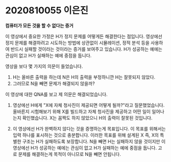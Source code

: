 # 2020810055 이은진

**컴퓨터가 모든 것을 할 수 없다는 증거**

이 영상에서 중요한 가정은 H가 정지 문제를 어떻게든 해결한다는 점입니다.
영상에선 정지 문제를 해결하려고 시도하는 방법에 상관없이 시뮬레이션, 정적 분석 등을 사용하여 반드시 실패할 것이라는 것이라는 증거를 보여주고 있습니다.
H가 성공하는 예에는 관심이 없고 H가 실패하는 예에 중점을 둡니다. 


영상을 보다 몇 가지의 의문이 들었습니다.
1. H는 올바른 출력을 하는데 N은 H의 출력을 부정하니깐 H는 잘못되지 않았다.
2. 그러므로 N을 빼면 문제가 해결되지 않을까?


이 영상에 대한 QNA를 보고 제 의문은 해결되었습니다.
1. 영상에선 H에게 "X에 자체 청사진이 제공되면 어떻게 될까?"라고 질문했었습니다. 올바른지 시험해보기 위해 X를 빌드하고 자체 청사진을 제공하고 어떤 일이 일어나는지 확인했습니다. X는 꼼짝도 하지 않았으니 H의 출력이 잘못된 것입니다.

2. 이 영상에선 H가 완벽하지 않다는 것을 증명하는게 목표입니다. 이 목표를 위해서는 입력 하나를 표시하는 것으로 충분합니다. 이러한 목표를 위해 설계된 X
즉, X의 특별한 구조는 H가 실패하도록 보장합니다. N을 빼면 H는 실패하지 않을 것이지만 이 영상에선 H가 성공하는 예에는 관심이 없고 H가 실패하는 예에 중점을 둡니다. 고로 문제를 해결하는게 목적이 아니므로 N을 빼면 안됩니다.
